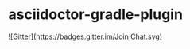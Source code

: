 # asciidoctor-gradle-plugin
[![Gitter](https://badges.gitter.im/Join Chat.svg)](https://gitter.im/ysb33r/asciidoctor-gradle-plugin?utm_source=badge&utm_medium=badge&utm_campaign=pr-badge&utm_content=badge)